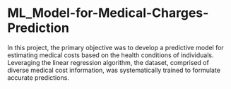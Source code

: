 # ML_Model-for-Medical-Charges-Prediction
In this project, the primary objective was to develop a predictive model for estimating medical costs based on the health conditions of individuals. Leveraging the linear regression algorithm, the dataset, comprised of diverse medical cost information, was systematically trained to formulate accurate predictions.

